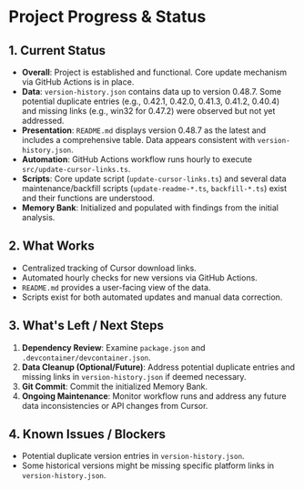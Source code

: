 <!-- Version: 1.1 | Last Updated: 2025-06-04 -->

# Project Progress & Status

## 1. Current Status

- **Overall**: Project is established and functional. Core update mechanism via GitHub Actions is in place.
- **Data**: `version-history.json` contains data up to version 0.48.7. Some potential duplicate entries (e.g., 0.42.1, 0.42.0, 0.41.3, 0.41.2, 0.40.4) and missing links (e.g., win32 for 0.47.2) were observed but not yet addressed.
- **Presentation**: `README.md` displays version 0.48.7 as the latest and includes a comprehensive table. Data appears consistent with `version-history.json`.
- **Automation**: GitHub Actions workflow runs hourly to execute `src/update-cursor-links.ts`.
- **Scripts**: Core update script (`update-cursor-links.ts`) and several data maintenance/backfill scripts (`update-readme-*.ts`, `backfill-*.ts`) exist and their functions are understood.
- **Memory Bank**: Initialized and populated with findings from the initial analysis.

## 2. What Works

- Centralized tracking of Cursor download links.
- Automated hourly checks for new versions via GitHub Actions.
- `README.md` provides a user-facing view of the data.
- Scripts exist for both automated updates and manual data correction.

## 3. What's Left / Next Steps

1.  **Dependency Review**: Examine `package.json` and `.devcontainer/devcontainer.json`.
2.  **Data Cleanup (Optional/Future)**: Address potential duplicate entries and missing links in `version-history.json` if deemed necessary.
3.  **Git Commit**: Commit the initialized Memory Bank.
4.  **Ongoing Maintenance**: Monitor workflow runs and address any future data inconsistencies or API changes from Cursor.

## 4. Known Issues / Blockers

- Potential duplicate version entries in `version-history.json`.
- Some historical versions might be missing specific platform links in `version-history.json`.